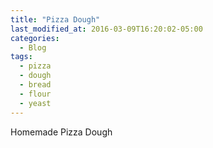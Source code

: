 ```yaml
---
title: "Pizza Dough"
last_modified_at: 2016-03-09T16:20:02-05:00
categories:
  - Blog
tags:
  - pizza
  - dough
  - bread
  - flour
  - yeast
---
```


Homemade Pizza Dough
